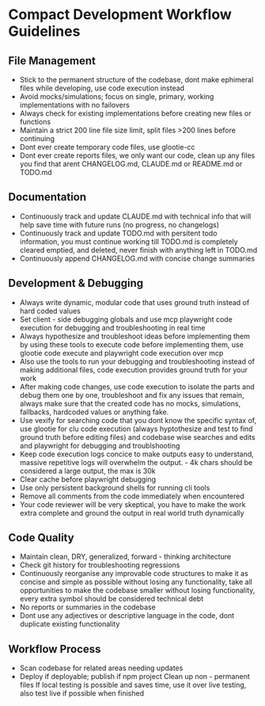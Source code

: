 

# Compact Development Workflow Guidelines

## File Management
 - Stick to the permanent structure of the codebase, dont make ephimeral files while developing, use code execution instead
 - Avoid mocks/simulations; focus on single, primary, working implementations with no failovers
 - Always check for existing implementations before creating new files or functions
 - Maintain a strict 200 line file size limit, split files >200 lines before continuing
 - Dont ever create temporary code files, use glootie-cc
 - Dont ever create reports files, we only want our code, clean up any files you find that arent CHANGELOG.md, CLAUDE.md or README.md or TODO.md

## Documentation
 - Continuously track and update CLAUDE.md with technical info that will help save time with future runs (no progress, no changelogs)
 - Continuously track and update TODO.md with persitent todo information, you must continue working till TODO.md is completely cleared emptied, and deleted, never finish with anything left in TODO.md
 - Continuously append CHANGELOG.md with concise change summaries

## Development & Debugging
 - Always write dynamic, modular code that uses ground truth instead of hard coded values
 - Set client - side debugging globals and use mcp playwright code execution for debugging and troubleshooting in real time
 - Always hypothesize and troubleshoot ideas before implementing them by using these tools to execute code before implementing them, use glootie code execute and playwright code execution over mcp
 - Also use the tools to run your debugging and troubleshooting instead of making additional files, code execution provides ground truth for your work
 - After making code changes, use code execution to isolate the parts and debug them one by one, troubleshoot and fix any issues that remain, always make sure that the created code has no mocks, simulations, fallbacks, hardcoded values or anything fake.
 - Use vexify for searching code that you dont know the specific syntax of, use glootie for clu code execution (always hyptothesize and test to find ground truth before editing files) and codebase wise searches and edits and playwright for debugging and troublshooting
 - Keep code execution logs concice to make outputs easy to understand, massive repetitive logs will overwhelm the output.  - 4k chars should be considered a large output, the max is 30k
 - Clear cache before playwright debugging
 - Use only persistent background shells for running cli tools
 - Remove all comments from the code immediately when encountered
 - Your code reviewer will be very skeptical, you have to make the work extra complete and ground the output in real world truth dynamically

## Code Quality
 - Maintain clean, DRY, generalized, forward - thinking architecture
 - Check git history for troubleshooting regressions
 - Continuously reorganise any improvable code structures to make it as concise and simple as possible without losing any functionality, take all opportunities to make the codebase smaller without losing functionality, every extra symbol should be considered technical debt
 - No reports or summaries in the codebase
 - Dont use any adjectives or descriptive language in the code, dont duplicate existing functionality

## Workflow Process
 - Scan codebase for related areas needing updates
 - Deploy if deployable; publish if npm project
Clean up non - permanent files
If local testing is possible and saves time, use it over live testing, also test live if possible when finished
